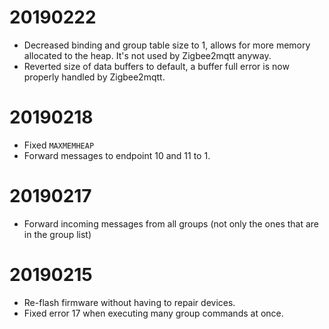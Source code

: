 # 20190222
- Decreased binding and group table size to 1, allows for more memory allocated to the heap. It's not used by Zigbee2mqtt anyway.
- Reverted size of data buffers to default, a buffer full error is now properly handled by Zigbee2mqtt.

# 20190218
- Fixed `MAXMEMHEAP`
- Forward messages to endpoint 10 and 11 to 1.

# 20190217
- Forward incoming messages from all groups (not only the ones that are in the group list)

# 20190215
- Re-flash firmware without having to repair devices.
- Fixed error 17 when executing many group commands at once.